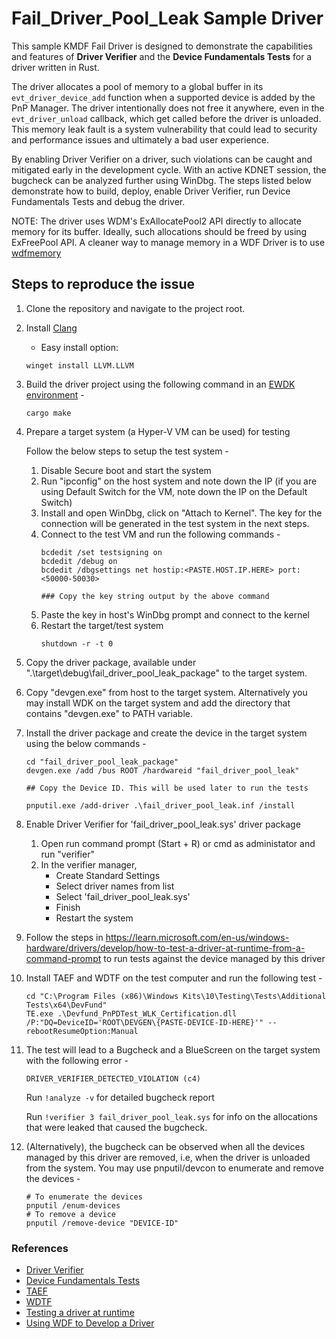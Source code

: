 # Fail_Driver_Pool_Leak Sample Driver

This sample KMDF Fail Driver is designed to demonstrate the capabilities and features of **Driver Verifier** and the **Device Fundamentals Tests** for a driver written in Rust. 

The driver allocates a pool of memory to a global buffer in its `evt_driver_device_add` function when a supported device is added by the PnP Manager. The driver intentionally does not free it anywhere, even in the `evt_driver_unload` callback, which get called before the driver is unloaded. This memory leak fault is a system vulnerability that could lead to security and performance issues and ultimately a bad user experience. 

By enabling Driver Verifier on a driver, such violations can be caught and mitigated early in the development cycle. With an active KDNET session, the bugcheck can be analyzed further using WinDbg. The steps listed below demonstrate how to build, deploy, enable Driver Verifier, run Device Fundamentals Tests and debug the driver.

NOTE: The driver uses WDM's ExAllocatePool2 API directly to allocate memory for its buffer. Ideally, such allocations should be freed by using ExFreePool API. A cleaner way to manage memory in a WDF Driver is to use [wdfmemory](https://learn.microsoft.com/en-us/windows-hardware/drivers/ddi/wdfmemory/)

## Steps to reproduce the issue

1. Clone the repository and navigate to the project root.

2. Install [Clang](https://clang.llvm.org/get_started.html)
    * Easy install option:
    ```
    winget install LLVM.LLVM
    ```

3. Build the driver project using the following command in an [EWDK environment](https://learn.microsoft.com/en-us/legal/windows/hardware/enterprise-wdk-license-2022) - 
    ```
    cargo make
    ```
4. Prepare a target system (a Hyper-V VM can be used) for testing

    Follow the below steps to setup the test system -
    1. Disable Secure boot and start the system
    2. Run "ipconfig" on the host system and note down the IP (if you are using Default Switch for the VM, note down the IP on the Default Switch)
    3. Install and open WinDbg, click on "Attach to Kernel". The key for the connection will be generated in the test system in the next steps. 
    4. Connect to the test VM and run the following commands - 
        ```
        bcdedit /set testsigning on
        bcdedit /debug on
        bcdedit /dbgsettings net hostip:<PASTE.HOST.IP.HERE> port:<50000-50030>

        ### Copy the key string output by the above command
        ```
    5. Paste the key in host's WinDbg prompt and connect to the kernel
    6. Restart the target/test system 
        ```
        shutdown -r -t 0
        ```

5. Copy the driver package, available under ".\target\debug\fail_driver_pool_leak_package" to the target system.

6. Copy "devgen.exe" from host to the target system. Alternatively you may install WDK on the target system and add the directory that contains "devgen.exe" to PATH variable.

7. Install the driver package and create the device in the target system using the below commands - 
    ```
    cd "fail_driver_pool_leak_package"
    devgen.exe /add /bus ROOT /hardwareid "fail_driver_pool_leak"

    ## Copy the Device ID. This will be used later to run the tests

    pnputil.exe /add-driver .\fail_driver_pool_leak.inf /install
    ```
8. Enable Driver Verifier for 'fail_driver_pool_leak.sys' driver package 
    1. Open run command prompt (Start + R) or cmd as administator and run "verifier"
    2. In the verifier manager,
        - Create Standard Settings
        - Select driver names from list
        - Select 'fail_driver_pool_leak.sys'
        - Finish
        - Restart the system

9. Follow the steps in https://learn.microsoft.com/en-us/windows-hardware/drivers/develop/how-to-test-a-driver-at-runtime-from-a-command-prompt to run tests against the device managed by this driver

10. Install TAEF and WDTF on the test computer and run the following test -
    ```
    cd "C:\Program Files (x86)\Windows Kits\10\Testing\Tests\Additional Tests\x64\DevFund"
    TE.exe .\Devfund_PnPDTest_WLK_Certification.dll /P:"DQ=DeviceID='ROOT\DEVGEN\{PASTE-DEVICE-ID-HERE}'" --rebootResumeOption:Manual
    ```

11. The test will lead to a Bugcheck and a BlueScreen on the target system with the following error - 
    ```
    DRIVER_VERIFIER_DETECTED_VIOLATION (c4)
    ```    
    Run ```!analyze -v``` for detailed bugcheck report
    
    Run ```!verifier 3 fail_driver_pool_leak.sys``` for info on the allocations that were leaked that caused the bugcheck.

12. (Alternatively), the bugcheck can be observed when all the devices managed by this driver are removed, i.e, when the driver is unloaded from the system. 
    You may use pnputil/devcon to enumerate and remove the devices -
    ```
    # To enumerate the devices
    pnputil /enum-devices 
    # To remove a device
    pnputil /remove-device "DEVICE-ID"
    ```

### References

- [Driver Verifier](https://learn.microsoft.com/en-us/windows-hardware/drivers/devtest/driver-verifier)
- [Device Fundamentals Tests](https://learn.microsoft.com/en-us/windows-hardware/drivers/devtest/device-fundamentals-tests)
- [TAEF](https://learn.microsoft.com/en-us/windows-hardware/drivers/taef/getting-started)
- [WDTF](https://learn.microsoft.com/en-us/windows-hardware/drivers/wdtf/wdtf-runtime-library)
- [Testing a driver at runtime](https://learn.microsoft.com/en-us/windows-hardware/drivers/develop/how-to-test-a-driver-at-runtime-from-a-command-prompt)
- [Using WDF to Develop a Driver](https://learn.microsoft.com/en-us/windows-hardware/drivers/wdf/using-the-framework-to-develop-a-driver)

